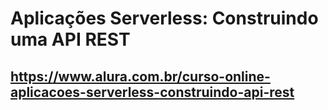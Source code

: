 # Aplicações Serverless: Construindo uma API REST

## https://www.alura.com.br/curso-online-aplicacoes-serverless-construindo-api-rest